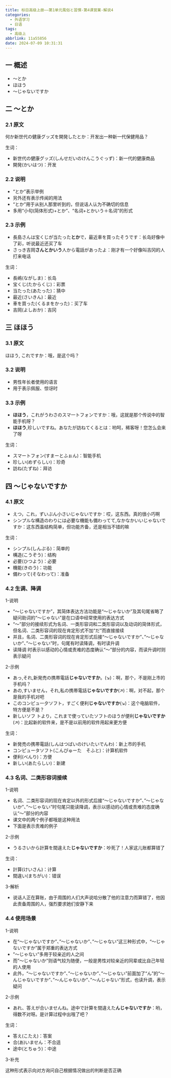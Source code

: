 ```yaml
---
title: 标日高级上册——第1单元風俗と習慣-第4课営業-解说4
categories:
  - 外语学习
  - 日语
tags:
  - 高级上
abbrlink: 11a55856
date: 2024-07-09 10:31:31
---
```

## 一 概述

* ～とか
* ほほう
* ～じゃないですか

<!--more-->

## 二  ～とか

### 2.1 原文

何か新世代の健康グッズを開発したとか：开发出一种新一代保健用品？

生词：

* 新世代の健康グッズ(しんせだいのけんこうぐっず)：新一代的健康商品
* 開発(かいはつ)：开发

### 2.2 说明

* “とか”表示举例
* 另外还有表示传闻的用法
* “とか”用于从别人那里听到的，但说话人认为不确切的信息
* 多用“小句(简体形式)+とか”、“名词+とかいう＋名词”的形式

### 2.3 示例

* 長島さんは宝くじが当たった**とか**で，最近車を買ったそうです：长岛好像中了彩，听说最近还买了车
* さっき吉岡**さんとかいう**人から電話があったよ：刚才有一个好像叫吉冈的人打来电话

生词：

* 長嶋(ながしま)：长岛
* 宝くじ(たからくじ)：彩票
* 当たった(あたった)：猜中
* 最近(さいきん)：最近
* 車を買った(くるまをかった)：买了车
* 吉岡(よしおか)：吉冈

## 三 ほほう

### 3.1 原文

ほほう, これですか：哦，是这个吗？

### 3.2 说明

* 男性年长者使用的语言
* 用于表示佩服、惊讶时

### 3.3 示例

* **ほほう**，これがうわさのスマ一トフォンですか：哦，这就是那个传说中的智能手机呀？
* **ほほう**,珍しいですね。あなたが訪ねてくるとは：哟呵，稀客呀！您怎么会来了呀

生词：

* スマートフォン(すまーとふぉん)：智能手机
* 珍しい(めずらしい)：珍奇
* 訪ね(たずね)：拜访

## 四 ～じゃないですか

### 4.1 原文

* えつ，これ，ずいぶん小さいじゃないですか：哎，这东西。真的很小巧啊
* シンプルな構造のわりには必要な機能も備わってて,なかなかいいじゃないですか：这东西虽结构简单，但功能齐备，还是相当不错的嘛

生词：

* シンプル(しんぷる)：简单的
* 構造(こうぞう)：结构
* 必要(ひつよう)：必要
* 機能(きのう)：功能
* 備わって(そなわって)：准备

### 4.2 生调、降调

1-说明

* “～じゃないですか”，其简体表达方法功能是“～じゃないか”及其句尾省略了疑问助词的“～じゃない”是在口语中经常使用的表达方式
* “～”部分的接续形式为名词、一类形容词和二类形容词以及动词的简体形式，但名词、二类形容词的现在肯定形式不加“だ”而直接接续
* 并且，名词、二类形容词的现在肯定形式后接“～じゃないですか”、”～じゃないか”、”～じゃない”时，句尾有时读降调，有时读升调
* 读降调 时表示以感动的心情或责难的态度确认“～”部分的内容，而读升调时则表示疑问

2-示例

* あっ,それ,新発売の携帯電話**じゃないですか**。(↘)：啊，那个，不是刚上市的手机吗？
* あの,すいません，それ,私の携帯電話**じゃないですか**(↗)：啊，对不起，那个是我的手机对吧
* このコンピュ一夕ソフト，すごく便利**じゃないですか**(↘)：这个电脑软件，特方便是不是？
* 新しいソフ トより，これまで使っていたソフトのほうが便利**じゃないですか**(↗)：比起新的软件来，是不是以前用的软件用起来更方便

生词：

* 新発売の携帯電話(しんはつばいのけいたいでんわ)：新上市的手机
* コンピュータソフト(こんぴゅーた　そふと)：计算机软件
* 便利(べんり)：方便
* 新しい(あたらしい)：新建

### 4.3 名词、二类形容词接续

1-说明

* 名词、二类形容词的现在肯定以外的形式后接“～じゃないですか”、”～じゃないか”、”～じゃない”时句尾只能读降调，表示以感动的心情或责难的态度确认“～”部分的内容
* 课文中的两个例子都哦是这种用法
* 下面是表示责难的例子

2-示例

* うるさいから計算を間違えた**じゃないですか**：吵死了！人家这儿账都算错了

生词：

* 計算(けいさん)：计算
* 間違い(まちがい)：错误

3-解析

* 说话人正在算账，由于周围的人们大声说哈分散了他的注意力而算错了，他因此责备周围的人，强烈要求她们安静下来

### 4.4 使用场景

1-说明

* 在“～じゃないですか”、”～じゃないか”、”～じゃない”这三种形式中，“～じゃないですか”属于郑重的表达方式
* ”～じゃない”多用于较亲近的人之间
* 而”～じゃないか”则语气较为随便，一般是男性对较亲近的同辈或比自己年轻的人使用
* 此外，“～じゃないですか”、”～じゃないか”、”～じゃない”前面加了“ん”的“～んじゃないですか”、”～んじゃないか”、”～んじゃない”形式，也读升调，表示疑问

2-示例

* あれ、答えが合いませんね。途中で計算を間違えた**んじゃないですか**：哟，得数不对呀。是计算过程中出哦了吧？

生词：

* 答え(こたえ)：答案
* 合(あ)いません：不合适
* 途中(とちゅう)：中途

3-补充

这种形式表示向对方询问自己根据情况做出的判断是否正确